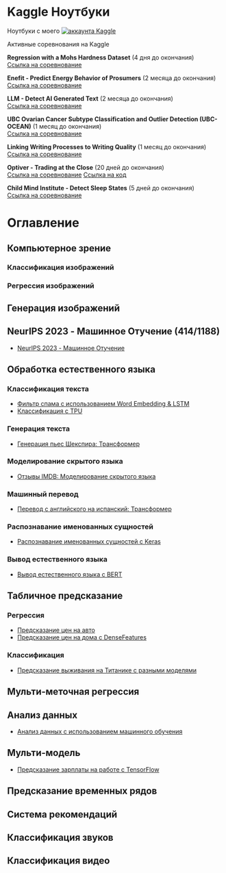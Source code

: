 
# Kaggle Ноутбуки
Ноутбуки с моего [![аккаунта Kaggle](https://kaggle.com/static/images/open-in-kaggle.svg)](https://www.kaggle.com/wasjaip)

Активные соревнования на Kaggle

**Regression with a Mohs Hardness Dataset** (4 дня до окончания)  
[Ссылка на соревнование](https://www.kaggle.com/competitions/playground-series-s3e25)

**Enefit - Predict Energy Behavior of Prosumers** (2 месяца до окончания)  
[Ссылка на соревнование](https://www.kaggle.com/competitions/predict-energy-behavior-of-prosumers)

**LLM - Detect AI Generated Text** (2 месяца до окончания)  
[Ссылка на соревнование](https://www.kaggle.com/competitions/llm-detect-ai-generated-text)

**UBC Ovarian Cancer Subtype Classification and Outlier Detection (UBC-OCEAN)** (1 месяц до окончания)  
[Ссылка на соревнование](https://www.kaggle.com/competitions/UBC-OCEAN)

**Linking Writing Processes to Writing Quality** (1 месяц до окончания)  
[Ссылка на соревнование](https://www.kaggle.com/competitions/linking-writing-processes-to-writing-quality)

**Optiver - Trading at the Close** (20 дней до окончания)  
[Ссылка на соревнование](https://www.kaggle.com/competitions/optiver-trading-at-the-close)
[Ссылка на код](https://github.com/wasjaip/kaggle_notebooks-Public/blob/main/optiver-catboost-v1.ipynb)

**Child Mind Institute - Detect Sleep States** (5 дней до окончания)  
[Ссылка на соревнование](https://www.kaggle.com/competitions/child-mind-institute-detect-sleep-states)



# Оглавление 
## Компьютерное зрение
### Классификация изображений  

### Регрессия изображений  

## Генерация изображений  

## NeurIPS 2023 - Машинное Отучение (414/1188)  
- [NeurIPS 2023 - Машинное Отучение](https://github.com/wasjaip/kaggle_notebooks-Public/blob/main/test-finetune-v1-005.ipynb)
  
## Обработка естественного языка
### Классификация текста  
- [Фильтр спама с использованием Word Embedding & LSTM](https://www.kaggle.com/lonnieqin/spam-filter-using-word-embedding-lstm)
- [Классификация с TPU](https://github.com/wasjaip/kaggle_notebooks-Public/blob/main/nlp-watson-v1-tpu.ipynb)
### Генерация текста  
- [Генерация пьес Шекспира: Трансформер](https://www.kaggle.com/lonnieqin/shakespeare-play-generation-transformer)
### Моделирование скрытого языка  
- [Отзывы IMDB: Моделирование скрытого языка](https://www.kaggle.com/lonnieqin/imdb-reviews-masked-language-modeling)
### Машинный перевод  
- [Перевод с английского на испанский: Трансформер](https://www.kaggle.com/lonnieqin/english-spanish-translation-transformer)
### Распознавание именованных сущностей  
- [Распознавание именованных сущностей с Keras](https://www.kaggle.com/lonnieqin/name-entity-recognition-with-keras)
### Вывод естественного языка  
- [Вывод естественного языка с BERT](https://www.kaggle.com/code/lonnieqin/natural-language-inference-with-bert)
## Табличное предсказание
### Регрессия  
- [Предсказание цен на авто](https://github.com/wasjaip/kaggle_notebooks-Public/blob/main/auto-yandex-mast-v1.ipynb)
- [Предсказание цен на дома с DenseFeatures](https://www.kaggle.com/lonnieqin/house-price-predictor-with-densefeatures)
### Классификация  
- [Предсказание выживания на Титанике с разными моделями](https://www.kaggle.com/lonnieqin/titanic-prediction-with-different-models)
## Мульти-меточная регрессия  

## Анализ данных  
* [Анализ данных с использованием машинного обучения](https://www.kaggle.com/lonnieqin/data-analysis-with-machine-learners?scriptVersionId=77337248)
## Мульти-модель  
- [Предсказание зарплаты на работе с TensorFlow](https://www.kaggle.com/lonnieqin/job-salary-prediction-with-tensorflow)
## Предсказание временных рядов  

## Система рекомендаций  

## Классификация звуков  

## Классификация видео  







